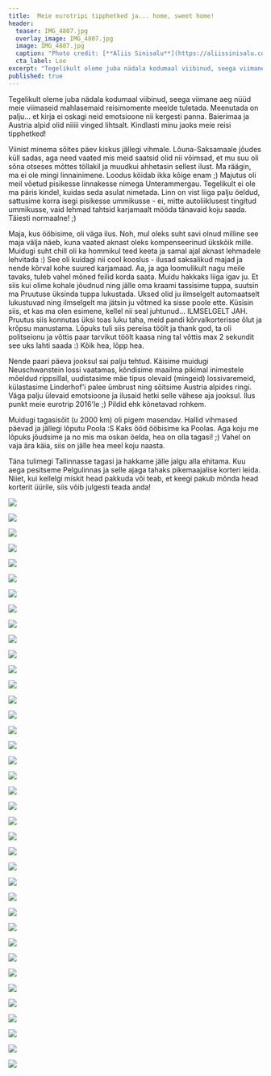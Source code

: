 ```yaml
---
title:  Meie eurotripi tipphetked ja... home, sweet home!
header: 
  teaser: IMG_4807.jpg
  overlay_image: IMG_4807.jpg
  image: IMG_4807.jpg
  caption: "Photo credit: [**Aliis Sinisalu**](https://aliissinisalu.com/)"
  cta_label: Loe
excerpt: "Tegelikult oleme juba nädala kodumaal viibinud, seega viimane aeg nüüd meie viimaseid mahlasemaid reisihetkesid meelde tuletada. Meenutada on palju... et kirja ei oskagi neid emotsioone nii kergesti panna."
published: true
---
```

Tegelikult oleme juba nädala kodumaal viibinud, seega viimane aeg nüüd meie viimaseid mahlasemaid reisimomente meelde tuletada. Meenutada on palju... et kirja ei oskagi neid emotsioone nii kergesti panna. Baierimaa ja Austria alpid olid niiiii vinged lihtsalt. Kindlasti minu jaoks meie reisi tipphetked!

Viinist minema sõites päev kiskus jällegi vihmale. Lõuna-Saksamaale jõudes küll sadas, aga need vaated mis meid saatsid olid nii võimsad, et mu suu oli sõna otseses mõttes töllakil ja muudkui ahhetasin sellest ilust. Ma räägin, ma ei ole mingi linnainimene. Loodus köidab ikka kõige enam ;) Majutus oli meil võetud pisikesse linnakesse nimega Unterammergau. Tegelikult ei ole ma päris kindel, kuidas seda asulat nimetada. Linn on vist liiga palju öeldud, sattusime korra isegi pisikesse ummikusse - ei, mitte autoliiklusest tingitud ummikusse, vaid lehmad tahtsid karjamaalt mööda tänavaid koju saada. Täiesti normaalne! ;) 

Maja, kus ööbisime, oli väga ilus. Noh, mul oleks suht savi olnud milline see maja välja näeb, kuna vaated aknast oleks kompenseerinud ükskõik mille. Muidugi suht chill oli ka hommikul teed keeta ja samal ajal aknast lehmadele lehvitada :) See oli kuidagi nii cool kooslus - ilusad saksalikud majad ja nende kõrval kohe suured karjamaad. Aa, ja aga loomulikult nagu meile tavaks, tuleb vahel mõned feilid korda saata. Muidu hakkaks liiga igav ju. Et siis kui olime kohale jõudnud ning jälle oma kraami tassisime tuppa, suutsin ma Pruutuse üksinda tuppa lukustada. Uksed olid ju ilmselgelt automaatselt lukustuvad ning ilmselgelt ma jätsin ju võtmed ka sisse poole ette. Küsisin siis, et kas ma olen esimene, kellel nii seal juhtunud... ILMSELGELT JAH. Pruutus siis konnutas üksi toas luku taha, meid pandi kõrvalkorterisse õlut ja krõpsu manustama. Lõpuks tuli siis pereisa töölt ja thank god, ta oli politseionu ja võttis paar tarvikut töölt kaasa ning tal võttis max 2 sekundit see uks lahti saada :) Kõik hea, lõpp hea.

Nende paari päeva jooksul sai palju tehtud. Käisime muidugi Neuschwanstein lossi vaatamas, kõndisime maailma pikimal inimestele mõeldud rippsillal, uudistasime mäe tipus olevaid (mingeid) lossivaremeid, külastasime Linderhof'i palee ümbrust ning sõitsime Austria alpides ringi. Väga palju ülevaid emotsioone ja ilusaid hetki selle vähese aja jooksul. Ilus punkt meie eurotrip 2016'le ;) Pildid ehk kõnetavad rohkem.

Muidugi tagasisõit (u 2000 km) oli pigem masendav. Hallid vihmased päevad ja jällegi lõputu Poola :S Kaks ööd ööbisime ka Poolas. Aga koju me lõpuks jõudsime ja no mis ma oskan öelda, hea on olla tagasi! ;) Vahel on vaja ära käia, siis on jälle hea meel koju naasta. 

Täna tulimegi Tallinnasse tagasi ja hakkame jälle jalgu alla ehitama. Kuu aega pesitseme Pelgulinnas ja selle ajaga tahaks pikemaajalise korteri leida. Niiet, kui kellelgi miskit head pakkuda või teab, et keegi pakub mõnda head korterit üürile, siis võib julgesti teada anda!

![]({{site.baseurl}}/images/IMG_4665.jpg)

![]({{site.baseurl}}/images/IMG_4674.jpg)

![]({{site.baseurl}}/images/IMG_4679.jpg)

![]({{site.baseurl}}/images/IMG_4686.jpg)

![]({{site.baseurl}}/images/IMG_4689.jpg)

![]({{site.baseurl}}/images/IMG_4693.jpg)

![]({{site.baseurl}}/images/IMG_4696.jpg)

![]({{site.baseurl}}/images/IMG_4708.jpg)

![]({{site.baseurl}}/images/IMG_4716.jpg)

![]({{site.baseurl}}/images/IMG_4718.jpg)

![]({{site.baseurl}}/images/IMG_4723.jpg)

![]({{site.baseurl}}/images/IMG_4728.jpg)

![]({{site.baseurl}}/images/IMG_4731.jpg)

![]({{site.baseurl}}/images/IMG_4733.jpg)

![]({{site.baseurl}}/images/IMG_4736.jpg)

![]({{site.baseurl}}/images/IMG_4741.jpg)

![]({{site.baseurl}}/images/IMG_4747.jpg)

![]({{site.baseurl}}/images/IMG_4767.jpg)

![]({{site.baseurl}}/images/IMG_4769.jpg)

![]({{site.baseurl}}/images/IMG_4778.jpg)

![]({{site.baseurl}}/images/IMG_4781.jpg)

![]({{site.baseurl}}/images/IMG_4784.jpg)

![]({{site.baseurl}}/images/IMG_4804.jpg)

![]({{site.baseurl}}/images/IMG_4807.jpg)

![]({{site.baseurl}}/images/IMG_4829.jpg)

![]({{site.baseurl}}/images/IMG_4846.jpg)

![]({{site.baseurl}}/images/IMG_4851.jpg)

![]({{site.baseurl}}/images/IMG_4858.jpg)

![]({{site.baseurl}}/images/IMG_4860.jpg)

![]({{site.baseurl}}/images/IMG_20161021_165116.jpg)

![]({{site.baseurl}}/images/IMG_20161022_142433.jpg)

![]({{site.baseurl}}/images/IMG_20161022_142857.jpg)

![]({{site.baseurl}}/images/IMG_20161022_143442.jpg)

![]({{site.baseurl}}/images/IMG_20161022_153327.jpg)

![]({{site.baseurl}}/images/IMG_20161023_121102.jpg)

![]({{site.baseurl}}/images/IMG_20161023_124426.jpg)

![]({{site.baseurl}}/images/IMG_20161023_124432.jpg)

![]({{site.baseurl}}/images/IMG_20161023_132719.jpg)



